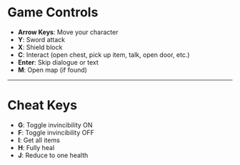 # Game Controls

- **Arrow Keys**: Move your character  
- **Y**: Sword attack  
- **X**: Shield block  
- **C**: Interact (open chest, pick up item, talk, open door, etc.)  
- **Enter**: Skip dialogue or text  
- **M**: Open map (if found)

---

# Cheat Keys

- **G**: Toggle invincibility ON  
- **F**: Toggle invincibility OFF  
- **I**: Get all items  
- **H**: Fully heal  
- **J**: Reduce to one health
